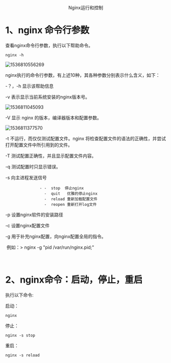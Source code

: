 <center>Nginx运行和控制</center>

# 1、nginx 命令行参数

查看nginx命令行参数，执行以下帮助命令。

```
nginx -h 
```

![1536810556269](G:\文档\MD文档\Nginx\images\帮助命令.png)

nginx执行的命令行参数，有上述10种，其各种参数分别表示什么含义，如下：

-？，-h   显示该帮助信息

-v            表示显示当前系统安装的nginx版本号。

![1536811045093](G:\文档\MD文档\Nginx\images\nginx-v.png)

-V             显示 nginx 的版本，编译器版本和配置参数。

![1536811377570](G:\文档\MD文档\Nginx\images\nginx-cmd-V.png)

-t              不运行，而仅仅测试配置文件。nginx 将检查配置文件的语法的正确性，并尝试打开配置文件中所引用到的文件。

-T               测试配置正确性，并且显示配置文件内容。

-q               测试配置时只显示错误。

-s                向主进程发送信号

                   - -  stop  停止nginx
                     -  quit   优雅的停止nginx
                     -  reload 重新加载配置文件
                     -  reopen 重新打开log文件

-p                设置nginx软件的安装路径

-c                 设置nginx配置文件

-g                 用于补充nginx配置，向nginx配置全局的指令。

​                     例如：>  nginx -g "pid /var/run/nginx.pid;"

​                      

# 2、nginx命令：启动，停止，重启

执行以下命令:

启动：

```
nginx
```

停止：

```
nginx -s stop
```

重启：

```
nginx -s reload 
```

